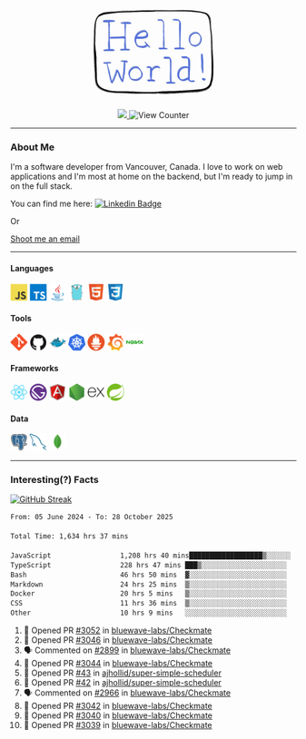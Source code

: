 <div align="center">
    <img src="./img/hello_world.webp" height="200px" width="">
    <div>
        <a href="https://www.linkedin.com/in/ajhollid">
            <img src="https://img.shields.io/badge/LinkedIn-blue"/>
        </a>
        <img src="https://komarev.com/ghpvc/?username=ajhollid&color=yellow" alt="View Counter">
    </div>
</div>

---

### About Me

I'm a software developer from Vancouver, Canada. I love to work on web applications and I'm most at home on the backend, but I'm ready to jump in on the full stack.

You can find me here: [![Linkedin Badge](https://img.shields.io/badge/-ajhollid-blue?style=flat&logo=Linkedin&logoColor=white)](https://www.linkedin.com/in/ajhollid)

Or

[Shoot me an email](mailto:ajhollid@gmail.com)

---

#### Languages

<div>
    <img src="./img/devicons/javascript-original.svg" width=30 height=30 alt="JavaScript">
    <img src="/img/devicons/typescript-original.svg" width=30 height=30 alt="TypeScript">
    <img src="./img/devicons/java-original.svg" width=30 height=30 alt="Java">
    <img src="./img/devicons/go-original.svg" width=30 height=30 alt="Golang">
    <img src="./img/devicons/html5-original.svg" width=30 height=30 alt="HTML 5">
    <img src="./img/devicons/css3-original.svg" width=30 height=30 alt="CSS 3">
</div>

#### Tools

<div>
    <img src="./img/devicons/git-original.svg" width=30 height=30 alt="Git">
    <img src="./img/devicons/github-original.svg" width=30 height=30 alt="Github">
    <img src="./img/devicons/docker-original.svg" width=30 
    height=30 alt="Docker">
    <img src="./img/devicons/kubernetes-original.svg" width=30 height=30 alt="K8">
    <img src="./img/devicons/prometheus-original.svg" width=30 height=30 alt="Prometheus">
    <img src="./img/devicons/grafana-original.svg" width=30 height=30 alt="Grafana">
    <img src="./img/devicons/nginx-original.svg" width=30 height=30 alt="Nginx">
</div>

#### Frameworks

<div>
    <img src="./img/devicons/react-original.svg" width=30 height=30 alt="React">
    <img src="./img/devicons/gatsby-original.svg" width=30 height=30 alt="Gatsby">
    <img src="./img/devicons/angularjs-original.svg" width=30 height=30 alt="AngularJS">
    <img src="./img/devicons/nodejs-original.svg" width=30 height=30 alt="NodeJS">
    <img src="./img/devicons/express-original.svg" width=30 height=30 alt="Express">
    <img src="./img/devicons/spring-original.svg" width=30 height=30 alt="Spring">
</div>

#### Data

<div>
    <img src="./img/devicons/postgresql-original.svg" width=30 height=30 alt="Postgresql">
    <img src="./img/devicons/mysql-original.svg" width=30 height=30 alt="Mysql">
    <img src="./img/devicons/mongodb-original.svg" width=30 height=30 alt="MongoDB">
</div>

---

### Interesting(?) Facts

[![GitHub Streak](http://github-readme-streak-stats.herokuapp.com?user=ajhollid)](https://git.io/streak-stats)

 <!--START_SECTION:waka-->

```txt
From: 05 June 2024 - To: 28 October 2025

Total Time: 1,634 hrs 37 mins

JavaScript                 1,208 hrs 40 mins██████████████████▒░░░░░░   73.49 %
TypeScript                 228 hrs 47 mins ███▒░░░░░░░░░░░░░░░░░░░░░   13.91 %
Bash                       46 hrs 50 mins  ▓░░░░░░░░░░░░░░░░░░░░░░░░   02.85 %
Markdown                   24 hrs 25 mins  ▒░░░░░░░░░░░░░░░░░░░░░░░░   01.48 %
Docker                     20 hrs 5 mins   ▒░░░░░░░░░░░░░░░░░░░░░░░░   01.22 %
CSS                        11 hrs 36 mins  ▒░░░░░░░░░░░░░░░░░░░░░░░░   00.71 %
Other                      10 hrs 9 mins   ░░░░░░░░░░░░░░░░░░░░░░░░░   00.62 %
```

<!--END_SECTION:waka-->


<!--START_SECTION:activity-->
1. 💪 Opened PR [#3052](undefined) in [bluewave-labs/Checkmate](https://github.com/bluewave-labs/Checkmate)
2. 💪 Opened PR [#3046](undefined) in [bluewave-labs/Checkmate](https://github.com/bluewave-labs/Checkmate)
3. 🗣 Commented on [#2899](https://github.com/bluewave-labs/Checkmate/issues/2899#issuecomment-3462693154) in [bluewave-labs/Checkmate](https://github.com/bluewave-labs/Checkmate)
4. 💪 Opened PR [#3044](undefined) in [bluewave-labs/Checkmate](https://github.com/bluewave-labs/Checkmate)
5. 💪 Opened PR [#43](undefined) in [ajhollid/super-simple-scheduler](https://github.com/ajhollid/super-simple-scheduler)
6. 💪 Opened PR [#42](undefined) in [ajhollid/super-simple-scheduler](https://github.com/ajhollid/super-simple-scheduler)
7. 🗣 Commented on [#2966](https://github.com/bluewave-labs/Checkmate/issues/2966#issuecomment-3457352259) in [bluewave-labs/Checkmate](https://github.com/bluewave-labs/Checkmate)
8. 💪 Opened PR [#3042](undefined) in [bluewave-labs/Checkmate](https://github.com/bluewave-labs/Checkmate)
9. 💪 Opened PR [#3040](undefined) in [bluewave-labs/Checkmate](https://github.com/bluewave-labs/Checkmate)
10. 💪 Opened PR [#3039](undefined) in [bluewave-labs/Checkmate](https://github.com/bluewave-labs/Checkmate)
<!--END_SECTION:activity-->
